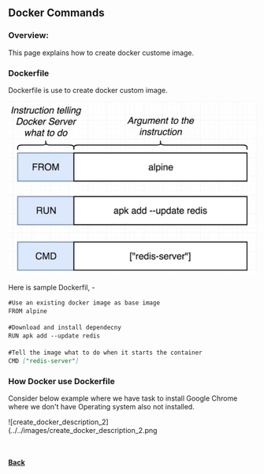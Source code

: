 ## Docker Commands

### Overview:
This page explains how to create docker custome image.

### Dockerfile

Dockerfile is use to create docker custom image. 

![Dockefile Steps](../../images/create_docker_file.png)

Here is sample Dockerfil, - 

```markdown
#Use an existing docker image as base image
FROM alpine

#Download and install dependecny
RUN apk add --update redis

#Tell the image what to do when it starts the container
CMD ["redis-server"]
```

### How Docker use Dockerfile

Consider below example where we have task to install Google Chrome where we don't have Operating system also not installed.

![create_docker_description_2](../../images/create_docker_description_2.png

<br/><br/>
[<i class="fa fa-arrow-left"></i> **Back**](/docker-documentation/)
